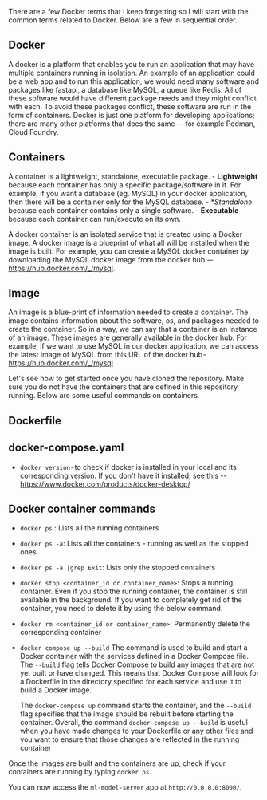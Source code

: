 There are a few Docker terms that I keep forgetting so I will start with the common terms related to Docker. Below are a few in sequential order.

## Docker
A docker is a platform that enables you to run an application that may have multiple containers running in isolation. An example of an application could be a web app and to run this application, we would need many software and packages like fastapi, a database like MySQL, a queue like Redis. All of these software would have different package needs and they might conflict with each. To avoid these packages conflict, these software are run in the form of containers. Docker is just one platform for developing applications; there are many other platforms that does the same -- for example Podman, Cloud Foundry. 


## Containers
A container is a lightweight, standalone, executable package. 
    - **Lightweight** because each container has only a specific package/software in it. For example, if you want a database (eg. MySQL) in your docker application, then there will be a container only for the MySQL database. 
    - **Standalone* because each container contains only a single software. 
    - **Executable** because each container can run/execute on its own. 

A docker container is an isolated service that is created using a Docker image. A docker image is a blueprint of what all will be installed when the image is built. For example, you can create a MySQL docker container by downloading the MySQL docker image from the docker hub -- https://hub.docker.com/_/mysql.

## Image 
An image is a blue-print of information needed to create a container. The image contains information about the software, os, and packages needed to create the container. So in a way, we can say that a container is an instance of an image. These images are generally available in the docker hub. For example, if we want to use MySQL in our docker application, we can access the latest image of MySQL from this URL of the docker hub - https://hub.docker.com/_/mysql

Let's see how to get started once you have cloned the repository. Make sure you do not have the containers that are defined in this repository running. Below are some useful commands on containers.

## Dockerfile


## docker-compose.yaml

- `docker version` - to check if docker is installed in your local and its corresponding version. If you don't have it installed, see this -- https://www.docker.com/products/docker-desktop/

## Docker container commands
- `docker ps` : Lists all the running containers
- `docker ps -a`: Lists all the containers - running as well as the stopped ones
- `docker ps -a |grep Exit`: Lists only the stopped containers

- `docker stop <container_id or container_name>`: Stops a running container. Even if you stop the running container, the container is still available in the background. If you want to completely get rid of the container, you need to delete it by using the below command.
- `docker rm <container_id or container_name>`: Permanently delete the corresponding container


- `docker compose up --build`
    The command  is used to build and start a Docker container with the services defined in a Docker Compose file. The `--build` flag tells Docker Compose to build any images that are not yet built or have changed. This means that Docker Compose will look for a Dockerfile in the directory specified for each service and use it to build a Docker image. 
    
    The `docker-compose up` command starts the container, and the `--build` flag specifies that the image should be rebuilt before starting the container. Overall, the command `docker-compose up --build` is useful when you have made changes to your Dockerfile or any other files and you want to ensure that those changes are reflected in the running container

Once the images are built and the containers are up, check if your containers are running by typing `docker ps`. 

You can now access the `ml-model-server` app at `http://0.0.0.0:8000/`. 









